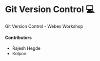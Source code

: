 # Git Version Control 💻

Git Version Control - Webex Workshop

#### Contributors

- Rajesh Hegde
- Kolpon
